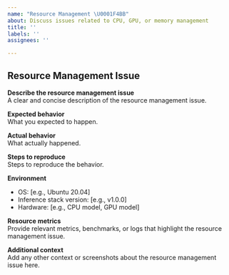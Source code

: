 ```yaml
---
name: "Resource Management \U0001F4BB"
about: Discuss issues related to CPU, GPU, or memory management
title: ''
labels: ''
assignees: ''

---
```


## Resource Management Issue

**Describe the resource management issue**  
A clear and concise description of the resource management issue.

**Expected behavior**  
What you expected to happen.

**Actual behavior**  
What actually happened.

**Steps to reproduce**  
Steps to reproduce the behavior.

**Environment**  
 - OS: [e.g., Ubuntu 20.04]  
 - Inference stack version: [e.g., v1.0.0]  
 - Hardware: [e.g., CPU model, GPU model]

**Resource metrics**  
Provide relevant metrics, benchmarks, or logs that highlight the resource management issue.

**Additional context**  
Add any other context or screenshots about the resource management issue here.
